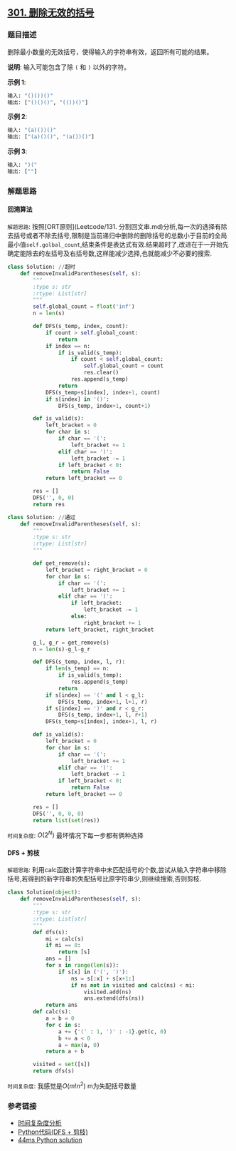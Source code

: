 ## [301. 删除无效的括号](https://leetcode-cn.com/problems/remove-invalid-parentheses/description/)

### 题目描述

删除最小数量的无效括号，使得输入的字符串有效，返回所有可能的结果。

**说明**: 输入可能包含了除 `(` 和 `)` 以外的字符。

**示例 1**:
```python
输入: "()())()"
输出: ["()()()", "(())()"]
```
**示例 2**:
```python
输入: "(a)())()"
输出: ["(a)()()", "(a())()"]
```
**示例 3**:
```python
输入: ")("
输出: [""]
```

### 解题思路

#### 回溯算法

`解题思路`:  按照[ORT原则](Leetcode/131. 分割回文串.md)分析,每一次的选择有除去括号或者不除去括号,限制是当前递归中删除的删除括号的总数小于目前的全局最小值`self.golbal_count`,结束条件是表达式有效.结果超时了,改进在于一开始先确定能除去的左括号及右括号数,这样能减少选择,也就能减少不必要的搜索.

```python
class Solution: //超时
    def removeInvalidParentheses(self, s):
        """
        :type s: str
        :rtype: List[str]
        """
        self.global_count = float('inf')
        n = len(s)

        def DFS(s_temp, index, count):
            if count > self.global_count:
                return
            if index == n:
                if is_valid(s_temp):
                    if count < self.global_count:
                        self.global_count = count
                        res.clear()
                    res.append(s_temp)
                return
            DFS(s_temp+s[index], index+1, count)
            if s[index] in '()':
                DFS(s_temp, index+1, count+1)

        def is_valid(s):
            left_bracket = 0
            for char in s:
                if char == '(':
                    left_bracket += 1
                elif char == ')':
                    left_bracket -= 1
                if left_bracket < 0:
                    return False
            return left_bracket == 0

        res = []
        DFS('', 0, 0)
        return res
```
```python
class Solution: //通过
    def removeInvalidParentheses(self, s):
        """
        :type s: str
        :rtype: List[str]
        """

        def get_remove(s):
            left_bracket = right_bracket = 0
            for char in s:
                if char == '(':
                    left_bracket += 1
                elif char == ')':
                    if left_bracket:
                        left_bracket -= 1
                    else:
                        right_bracket += 1
            return left_bracket, right_bracket

        g_l, g_r = get_remove(s)
        n = len(s)-g_l-g_r

        def DFS(s_temp, index, l, r):
            if len(s_temp) == n:
                if is_valid(s_temp):
                    res.append(s_temp)
                return
            if s[index] == '(' and l < g_l:
                DFS(s_temp, index+1, l+1, r)
            if s[index] == ')' and r < g_r:
                DFS(s_temp, index+1, l, r+1)
            DFS(s_temp+s[index], index+1, l, r)

        def is_valid(s):
            left_bracket = 0
            for char in s:
                if char == '(':
                    left_bracket += 1
                elif char == ')':
                    left_bracket -= 1
                if left_bracket < 0:
                    return False
            return left_bracket == 0

        res = []
        DFS('', 0, 0, 0)
        return list(set(res))
```


`时间复杂度`: $O(2^{N})$ 最坏情况下每一步都有俩种选择

#### DFS + 剪枝

`解题思路`: 利用calc函数计算字符串中未匹配括号的个数,尝试从输入字符串中移除括号,若得到的新字符串的失配括号比原字符串少,则继续搜索,否则剪枝.

```python
class Solution(object):
    def removeInvalidParentheses(self, s):
        """
        :type s: str
        :rtype: List[str]
        """
        def dfs(s):
            mi = calc(s)
            if mi == 0:
                return [s]
            ans = []
            for x in range(len(s)):
                if s[x] in ('(', ')'):
                    ns = s[:x] + s[x+1:]
                    if ns not in visited and calc(ns) < mi:
                        visited.add(ns)
                        ans.extend(dfs(ns))
            return ans    
        def calc(s):
            a = b = 0
            for c in s:
                a += {'(' : 1, ')' : -1}.get(c, 0)
                b += a < 0
                a = max(a, 0)
            return a + b

        visited = set([s])    
        return dfs(s)
```

`时间复杂度`: 我感觉是$O(m!n^{2})$ m为失配括号数量

### 参考链接

* [时间复杂度分析](https://leetcode.com/problems/remove-invalid-parentheses/solution/) 
* [Python代码(DFS + 剪枝)](http://bookshadow.com/weblog/2015/11/05/leetcode-remove-invalid-parentheses/) 
* [44ms Python solution](https://leetcode.com/problems/remove-invalid-parentheses/discuss/75057/44ms-Python-solution) 